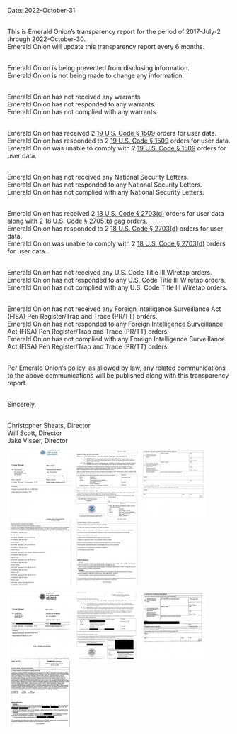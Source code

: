 Date: 2022-October-31

<br />This is Emerald Onion’s transparency report for the period of 2017-July-2 through 2022-October-30.
<br />Emerald Onion will update this transparency report every 6 months.

<br />Emerald Onion is being prevented from disclosing information.
<br />Emerald Onion is not being made to change any information.

<br />Emerald Onion has not received any warrants.
<br />Emerald Onion has not responded to any warrants.
<br />Emerald Onion has not complied with any warrants.

<br />Emerald Onion has received 2 [19 U.S. Code § 1509](https://www.law.cornell.edu/uscode/text/19/1509) orders for user data.
<br />Emerald Onion has responded to 2 [19 U.S. Code § 1509](https://www.law.cornell.edu/uscode/text/19/1509) orders for user data.
<br />Emerald Onion was unable to comply with 2 [19 U.S. Code § 1509](https://www.law.cornell.edu/uscode/text/19/1509) orders for user data.

<br />Emerald Onion has not received any National Security Letters.
<br />Emerald Onion has not responded to any National Security Letters.
<br />Emerald Onion has not complied with any National Security Letters.

<br />Emerald Onion has received 2 [18 U.S. Code § 2703(d)](https://www.law.cornell.edu/uscode/text/18/2703) orders for user data along with 2 [18 U.S. Code § 2705(b)](https://www.law.cornell.edu/uscode/text/18/2705) gag orders.
<br />Emerald Onion has responded to 2 [18 U.S. Code § 2703(d)](https://www.law.cornell.edu/uscode/text/18/2703) orders for user data.
<br />Emerald Onion was unable to comply with 2 [18 U.S. Code § 2703(d)](https://www.law.cornell.edu/uscode/text/18/2703) orders for user data.

<br />Emerald Onion has not received any U.S. Code Title III Wiretap orders.
<br />Emerald Onion has not responded to any U.S. Code Title III Wiretap orders.
<br />Emerald Onion has not complied with any U.S. Code Title III Wiretap orders.

<br />Emerald Onion has not received any Foreign Intelligence Surveillance Act (FISA) Pen Register/Trap and Trace (PR/TT) orders.
<br />Emerald Onion has not responded to any Foreign Intelligence Surveillance Act (FISA) Pen Register/Trap and Trace (PR/TT) orders.
<br />Emerald Onion has not complied with any Foreign Intelligence Surveillance Act (FISA) Pen Register/Trap and Trace (PR/TT) orders.

<br />Per Emerald Onion’s policy, as allowed by law, any related communications to the above communications will be published along with this transparency report.

<br />Sincerely,

<br />Christopher Sheats, Director
<br />Will Scott, Director
<br />Jake Visser, Director


<section class="transparency-docs">
<a href="/images/IHP2018-425-Emerald-Onion-summons-1of5.png"><img src="/images/IHP2018-425-Emerald-Onion-summons-1of5-150x150.png" alt="Page 1 of Emerald Onion DHS Summons Thumbnail"></a><a href="/images/IHP2018-425-Emerald-Onion-summons-2of5.png"><img src="/images/IHP2018-425-Emerald-Onion-summons-2of5-150x150.png" alt="Page 2 of Emerald Onion DHS Summons Thumbnail"></a><a href="/images/IHP2018-425-Emerald-Onion-summons-3of5.png"><img src="/images/IHP2018-425-Emerald-Onion-summons-3of5-150x150.png" alt="Page 3 of Emerald Onion DHS Summons Thumbnail"></a><a href="/images/IHP2018-425-Emerald-Onion-summons-4of5.png"><img src="/images/IHP2018-425-Emerald-Onion-summons-4of5-150x150.png" alt="Page 4 of Emerald Onion DHS Summons Thumbnail"></a><a href="/images/IHP2018-425-Emerald-Onion-summons-5of5.png"><img src="/images/IHP2018-425-Emerald-Onion-summons-5of5-150x150.png" alt="Page 5 of Emerald Onion DHS Summons Thumbnail"></a>

<a href="/images/Summons-ICE-HSI-CR-2018-00102-CR07QS18CR0007-signed-Emerald-Onion-1of4.png" alt="Page 1 of Emerald Onion ICE Summons" target="_blank"><img src="/images/Summons-ICE-HSI-CR-2018-00102-CR07QS18CR0007-signed-Emerald-Onion-1of4-150x150.png" alt="Page 1 of Emerald Onion ICE Summons Thumbnail"></a><a href="/images/Summons-ICE-HSI-CR-2018-00102-CR07QS18CR0007-signed-Emerald-Onion-2of4.png" alt="Page 2 of Emerald Onion ICE Summons" target="_blank"><img src="/images/Summons-ICE-HSI-CR-2018-00102-CR07QS18CR0007-signed-Emerald-Onion-2of4-150x150.png" alt="Page 2 of Emerald Onion ICE Summons Thumbnail"></a><a href="/images/Summons-ICE-HSI-CR-2018-00102-CR07QS18CR0007-signed-Emerald-Onion-3of4.png" alt="Page 3 of Emerald Onion ICE Summons" target="_blank"><img src="/images/Summons-ICE-HSI-CR-2018-00102-CR07QS18CR0007-signed-Emerald-Onion-3of4-150x150.png" alt="Page 3 of Emerald Onion ICE Summons Thumbnail"></a><a href="/images/Summons-ICE-HSI-CR-2018-00102-CR07QS18CR0007-signed-Emerald-Onion-4of4.png" alt="Page 4 of Emerald Onion ICE Summons" target="_blank"><img src="/images/Summons-ICE-HSI-CR-2018-00102-CR07QS18CR0007-signed-Emerald-Onion-4of4-150x150.png" alt="Page 4 of Emerald Onion ICE Summons Thumbnail"></a>
</section>
